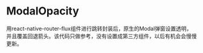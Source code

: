 # ModalOpacity
用react-native-router-flux组件进行跳转封装后，原生的Modal弹窗设置透明，并且覆盖回退箭头。该代码只做参考，没有设置成第三方组件，以后有机会会慢慢更新。
